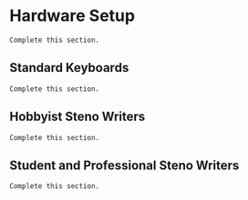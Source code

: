 # Hardware Setup

```{todo}
Complete this section.
```

## Standard Keyboards

```{todo}
Complete this section.
```

## Hobbyist Steno Writers

```{todo}
Complete this section.
```

## Student and Professional Steno Writers

```{todo}
Complete this section.
```
